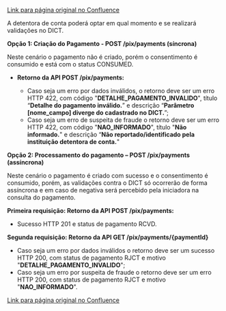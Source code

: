 [Link para página original no Confluence](https://openfinancebrasil.atlassian.net/wiki/spaces/OF/pages/239337786)

A detentora de conta poderá optar em qual momento e se realizará validações no DICT.

**Opção 1: Criação do Pagamento - POST /pix/payments (síncrona)**

Neste cenário o pagamento não é criado, porém o consentimento é consumido e está com o status CONSUMED.

- **Retorno da API POST /pix/payments:**

    - Caso seja um erro por dados inválidos, o retorno deve ser um erro HTTP 422, com código "**DETALHE\_PAGAMENTO\_INVALIDO**", título “**Detalhe do pagamento inválido.**” e descrição “**Parâmetro [nome\_campo] diverge do cadastrado no DICT.**”;
    - Caso seja um erro de suspeita de fraude o retorno deve ser um erro HTTP 422, com código "**NAO\_INFORMADO**", título "**Não informado.**" e descrição “**Não reportado/identificado pela instituição detentora de conta.**"

**Opção 2: Processamento do pagamento – POST /pix/payments (assíncrona)**

Neste cenário o pagamento é criado com sucesso e o consentimento é consumido, porém, as validações contra o DICT só ocorrerão de forma assíncrona e em caso de negativa será percebido pela iniciadora na consulta do pagamento.

**Primeira requisição: Retorno da API POST /pix/payments:**

- Sucesso HTTP 201 e status de pagamento RCVD.

**Segunda requisição: Retorno da API GET /pix/payments/{paymentId}**

- Caso seja um erro por dados inválidos o retorno deve ser um sucesso HTTP 200, com status de pagamento RJCT e motivo "**DETALHE\_PAGAMENTO\_INVALIDO**";
- Caso seja um erro por suspeita de fraude o retorno deve ser um erro HTTP 200, com status de pagamento RJCT e motivo "**NAO\_INFORMADO**".

[Link para página original no Confluence](https://openfinancebrasil.atlassian.net/wiki/spaces/OF/pages/239337786)